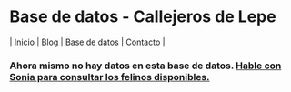 # Base de datos - Callejeros de Lepe

| [Inicio](http://beta.callejerosdelepe.org/) | [Blog](http://beta.callejerosdelepe.org/blog) | [Base de datos](http://beta.callejerosdelepe.org/database) | [Contacto](http://beta.callejerosdelepe.org/contact) |

### Ahora mismo no hay datos en esta base de datos. [Hable con Sonia para consultar los felinos disponibles.](http://beta.callejerosdelepe.org/contact)
